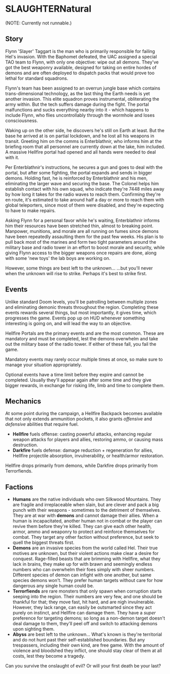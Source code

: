 # SLAUGHTERNatural
(NOTE: Currently not runnable.)

## Story
Flynn 'Slayer' Taggart is the man who is primarily responsible for failing Hel's invasion. With the Baphomet defeated, the UAC assigned a special TAO team to Flynn, with only one objective: wipe out all demons. They've got the best weaponry available, designed for taking on entire hordes of demons and are often deployed to dispatch packs that would prove too lethal for standard squadrons.

Flynn's team has been assigned to an overrun jungle base which contains trans-dimensional technology, as the last thing the Earth needs is yet another invasion. This elite squadron proves instrumental, obliterating the army within. But the tech suffers damage during the fight. The portal malfunctions and sucks everything nearby into it - which happens to include Flynn, who flies uncontrollably through the wormhole and loses consciousness.

Waking up on the other side, he discovers he's still on Earth at least. But the base he arrived at is on partial lockdown, and he lost all his weapons in transit. Greeting him on the comms is Enterblathnir, who informs him at the briefing room that all personnel are currently down at the lake, him included. A massive Hellfire portal had opened and all hands were needed to deal with it. 

Per Enterblathnir's instructions, he secures a gun and goes to deal with the portal, but after some fighting, the portal expands and sends in bigger demons. Holding fast, he is reinforced by Enterblathnir and his men, eliminating the larger wave and securing the base. The Colonel helps him establish contact with his own squad, who indicate they're 7448 miles away by how long it takes for the radio waves to reach them. Confirming they're en route, it's estimated to take around half a day or more to reach them with global teleporters, since most of them were disabled, and they're expecting to have to make repairs.

Asking Flynn for a personal favor while he's waiting, Enterblathnir informs him their resources have been stretched thin, almost to breaking point. Manpower, munitions, and morale are all running on fumes since demons have been repeatedly assaulting them for the past few weeks. His plan is to pull back most of the marines and form two tight parameters around the military base and radio tower in an effort to boost morale and security, while giving Flynn access to the bigger weapons once repairs are done, along with some 'new toys' the lab boys are working on.

However, some things are best left to the unknown...
...but you'll never when the unknown will rise to strike. Perhaps it's best to strike first.

## Events
Unlike standard Doom levels, you'll be patrolling between multiple zones and eliminating demonic threats throughout the region. Completing these events rewards several things, but most importantly, it gives time, which progresses the game. Events pop up on HUD whenever something interesting is going on, and will lead the way to an objective.

Hellfire Portals are the primary events and are the most common. These are mandatory and must be completed, lest the demons overwhelm and take out the military base of the radio tower. If either of these fall, you fail the game.

Mandatory events may rarely occur multiple times at once, so make sure to manage your situation appropriately.

Optional events have a time limit before they expire and cannot be completed. Usually they'll appear again after some time and they give bigger rewards, in exchange for risking life, limb and time to complete them.

## Mechanics
At some point during the campaign, a Hellfire Backpack becomes available that not only extends ammunition pockets, it also grants *offensive* and *defensive* abilities that require fuel.
* **Hellfire** fuels offense: casting powerful attacks, enhancing regular weapon attacks for players and allies, restoring ammo, or causing mass destruction.
* **Darkfire** fuels defense: damage reduction + regeneration for allies, Hellfire projectile absorption, invulnerability, or health/armor restoration.

Hellfire drops primarily from demons, while Darkfire drops primarily from Terrorfiends.

## Factions
* **Humans** are the native individuals who own Silkwood Mountains. They are fragile and irreplaceable when slain, but are clever and pack a big punch with their weapons - sometimes to the detriment of themselves. They are at war with __demons__ and cannot damage their allies. When a human is incapacitated, another human not in combat or the player can revive them before they're killed. They can give each other health, armor, ammo and weaponry to protect and reinforce themselves for combat. They target any other faction without preference, but seek to quell the biggest threats first.
* **Demons** are an invasive species from the world called Hel. Their true motives are unknown, but their violent actions make clear a desire for conquest. Rage-filled beasts that are brimming with Hellfire, what they lack in brains, they make up for with brawn and seemingly endless numbers who can overwhelm their foes simply with sheer numbers. Different species of demon can infight with one another, but same species demons won't. They prefer human targets without care for how dangerous any single human could be.
* **Terrorfiends** are rare monsters that only spawn when corruption starts seeping into the region. Their numbers are very few, and one should be thankful for that; they move fast, hit hard, and are nigh invulnerable. However, they lack range, can easily be outsmarted since they act purely on instinct, and Hellfire can damage them. They have a *super* preference for targeting demons; so long as a non-demon target doesn't deal damage to them, they'll peel off and switch to attacking demons upon sighting them.
* **Abyss** are best left to the unknown... What's known is they're territorial and do not hunt past their self-established boundaries. But any trespassers, including their own kind, are free game. With the amount of violence and bloodshed they inflict, one should stay clear of them at all costs, lest they become a tragedy.

Can you survive the onslaught of evil? Or will your first death be your last?
